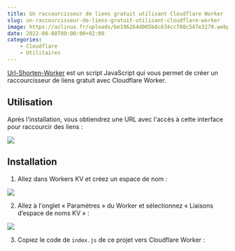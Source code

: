 ```yaml
---
title: Un raccourcisseur de liens gratuit utilisant Cloudflare Worker
slug: un-raccourcisseur-de-liens-gratuit-utilisant-cloudflare-worker
image: https://azlinux.fr/uploads/be196264d005b8c634cc708c547e3279.webp
date: 2022-08-08T09:00:00+02:00
categories:
    - Cloudflare
    - Utilitaires
---
```


[Url-Shorten-Worker](https://github.com/xyTom/Url-Shorten-Worker) est un script JavaScript qui vous permet de créer un raccourcisseur de liens gratuit avec Cloudflare Worker.

## Utilisation

Après l'installation, vous obtiendrez une URL avec l'accès à cette interface pour raccourcir des liens :

![](https://azlinux.fr/uploads/d4342d65639831aa3d5e4aa6a24bce59.webp)

## Installation

1. Allez dans Workers KV et créez un espace de nom :

![](https://azlinux.fr/uploads/472ce7312c6931788b10bc65deb97cd2.webp)

2. Allez à l'onglet « Paramètres » du Worker et sélectionnez « Liaisons d’espace de noms KV » :

![](https://azlinux.fr/uploads/2c731470ffc54091718d2063a8d66b4b.webp)

3. Copiez le code de `index.js` de ce projet vers Cloudflare Worker :
